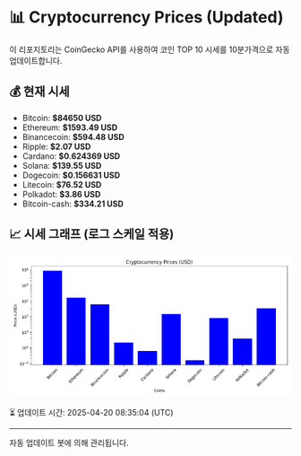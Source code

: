 
# 📊 Cryptocurrency Prices (Updated)

이 리포지토리는 CoinGecko API를 사용하여 코인 TOP 10 시세를 10분가격으로 자동 업데이트합니다.

## 💰 현재 시세
- Bitcoin: **$84650 USD**
- Ethereum: **$1593.49 USD**
- Binancecoin: **$594.48 USD**
- Ripple: **$2.07 USD**
- Cardano: **$0.624369 USD**
- Solana: **$139.55 USD**
- Dogecoin: **$0.156631 USD**
- Litecoin: **$76.52 USD**
- Polkadot: **$3.86 USD**
- Bitcoin-cash: **$334.21 USD**

## 📈 시세 그래프 (로그 스케일 적용)
![Crypto Prices](crypto_prices.png)

⏳ 업데이트 시간: 2025-04-20 08:35:04 (UTC)

---
자동 업데이트 봇에 의해 관리됩니다.
